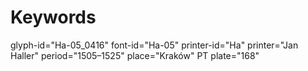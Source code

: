 # Keywords
glyph-id="Ha-05_0416"
font-id="Ha-05"
printer-id="Ha"
printer="Jan Haller"
period="1505–1525"
place="Kraków"
PT plate="168"
